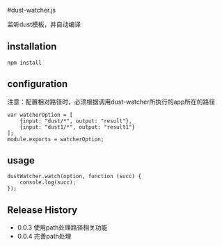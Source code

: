 #dust-watcher.js

监听dust模板，并自动编译


## installation

```
npm install
```
## configuration

注意：配置相对路径时，必须根据调用dust-watcher所执行的app所在的路径

```
var watcherOption = [
    {input: "dust/*", output: "result"},
    {input: "dust1/*", output: "result1"}
];
module.exports = watcherOption;
```

## usage

```
dustWatcher.watch(option, function (succ) {
    console.log(succ);
});
```


## Release History

+ 0.0.3 使用path处理路径相关功能
+ 0.0.4 完善path处理

